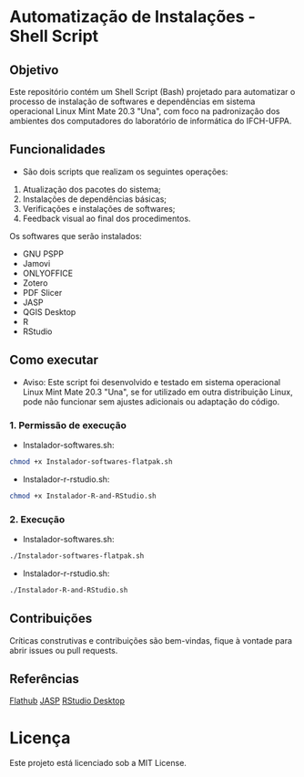 # Automatização de Instalações - Shell Script

## Objetivo
Este repositório contém um Shell Script (Bash) projetado para automatizar o processo de instalação de softwares e dependências em sistema operacional Linux Mint Mate 20.3 "Una", com foco na padronização dos ambientes dos computadores do laboratório de informática do IFCH-UFPA.

## Funcionalidades

- São dois scripts que realizam os seguintes operações:

1. Atualização dos pacotes do sistema;
2. Instalações de dependências básicas;
3. Verificações e instalações de softwares;
4. Feedback visual ao final dos procedimentos.

Os softwares que serão instalados:
- GNU PSPP
- Jamovi
- ONLYOFFICE
- Zotero
- PDF Slicer
- JASP
- QGIS Desktop
- R
- RStudio

## Como executar

- Aviso: Este script foi desenvolvido e testado em sistema operacional Linux Mint Mate 20.3 "Una", se for utilizado em outra distribuição Linux, pode não funcionar sem ajustes adicionais ou adaptação do código. 

### 1. Permissão de execução 

- Instalador-softwares.sh:

```Bash
chmod +x Instalador-softwares-flatpak.sh
```

- Instalador-r-rstudio.sh:
```Bash
chmod +x Instalador-R-and-RStudio.sh
```

### 2. Execução

- Instalador-softwares.sh:
```Bash
./Instalador-softwares-flatpak.sh
```
- Instalador-r-rstudio.sh:
```Bash
./Instalador-R-and-RStudio.sh
```

## Contribuições
Críticas construtivas e contribuições são bem-vindas, fique à vontade para abrir issues ou pull requests.

## Referências

[Flathub](https://flathub.org/) 
[JASP](https://jasp-stats.org/) 
[RStudio Desktop](https://posit.co/download/rstudio-desktop/)

# Licença 
Este projeto está licenciado sob a MIT License.




